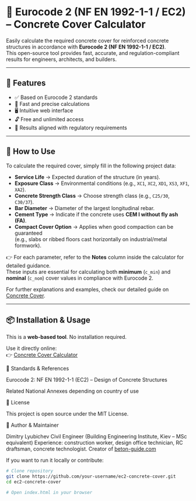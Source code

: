 # 🧱 Eurocode 2 (NF EN 1992-1-1 / EC2) – Concrete Cover Calculator

Easily calculate the required concrete cover for reinforced concrete structures in accordance with **Eurocode 2 (NF EN 1992-1-1 / EC2)**.  
This open-source tool provides fast, accurate, and regulation-compliant results for engineers, architects, and builders.

---

## 🚀 Features

- ✅ Based on Eurocode 2 standards  
- 🎯 Fast and precise calculations  
- 🖥️ Intuitive web interface  
- 🔓 Free and unlimited access  
- 📄 Results aligned with regulatory requirements  

---

## 📘 How to Use

To calculate the required cover, simply fill in the following project data:

- **Service Life** → Expected duration of the structure (in years).  
- **Exposure Class** → Environmental conditions (e.g., `XC1`, `XC2`, `XD1`, `XS3`, `XF1`, `XA2`).  
- **Concrete Strength Class** → Choose strength class (e.g., `C25/30`, `C30/37`).  
- **Bar Diameter** → Diameter of the largest longitudinal rebar.  
- **Cement Type** → Indicate if the concrete uses **CEM I without fly ash (FA)**.  
- **Compact Cover Option** → Applies when good compaction can be guaranteed  
  (e.g., slabs or ribbed floors cast horizontally on industrial/metal formwork).  

👉 For each parameter, refer to the **Notes** column inside the calculator for detailed guidance.  
These inputs are essential for calculating both **minimum** (`c_min`) and **nominal** (`c_nom`) cover values in compliance with Eurocode 2.

For further explanations and examples, check our detailed guide on [Concrete Cover](https://beton-guide.com/calcul/calcul-enrobage-beton-selon-eurocode-2-outil-en-ligne-gratuit.html).

---

## 📦 Installation & Usage

This is a **web-based tool**. No installation required.  

Use it directly online:  
👉 [Concrete Cover Calculator](https://beton-guide.com/calcul/calcul-enrobage-beton-selon-eurocode-2-outil-en-ligne-gratuit.html)

🔗 Standards & References

Eurocode 2: NF EN 1992-1-1 (EC2) – Design of Concrete Structures

Related National Annexes depending on country of use

📄 License

This project is open source under the MIT License.

👤 Author & Maintainer

Dimitry Lyubichev
Civil Engineer (Building Engineering Institute, Kiev – MSc equivalent)
Experience: construction worker, design office technician, RC draftsman, concrete technologist.
Creator of [beton-guide.com](https://beton-guide.com)

If you want to run it locally or contribute:

```bash
# Clone repository
git clone https://github.com/your-username/ec2-concrete-cover.git
cd ec2-concrete-cover

# Open index.html in your browser

